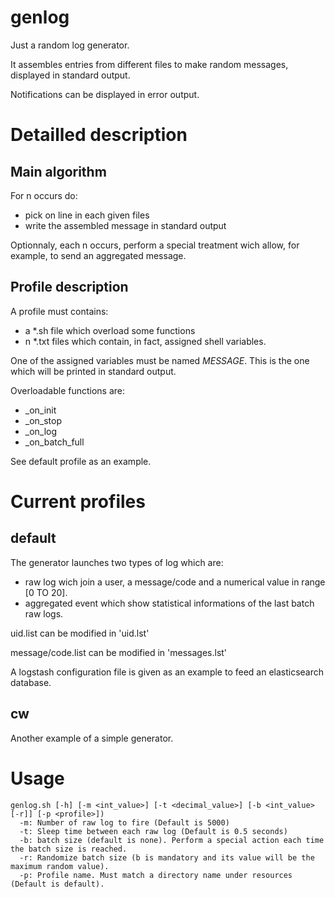 genlog
=========

Just a random log generator.

It assembles entries from different files to make random messages, displayed in standard output.

Notifications can be displayed in error output.

# Detailled description
## Main algorithm
For n occurs do:

 - pick on line in each given files
 - write the assembled message in standard output

Optionnaly, each n occurs, perform a special treatment wich allow, for example, to send an aggregated message.

## Profile description
A profile must contains:

 - a *.sh file which overload some functions
 - n *.txt files which contain, in fact, assigned shell variables.

One of the assigned variables must be named _MESSAGE_. This is the one which will be printed in standard output.

Overloadable functions are:

 - \_on\_init
 - \_on\_stop
 - \_on\_log
 - \_on\_batch_full

See default profile as an example.

# Current profiles
## default

The generator launches two types of log which are:

 - raw log wich join a user, a message/code and a numerical value in range [0 TO 20].
 - aggregated event which show statistical informations of the last batch raw logs.

uid.list can be modified in 'uid.lst'

message/code.list can be modified in 'messages.lst'

A logstash configuration file is given as an example to feed an elasticsearch database.

## cw
Another example of a simple generator.

# Usage
    genlog.sh [-h] [-m <int_value>] [-t <decimal_value>] [-b <int_value> [-r]] [-p <profile>])
      -m: Number of raw log to fire (Default is 5000)
      -t: Sleep time between each raw log (Default is 0.5 seconds)
      -b: batch size (default is none). Perform a special action each time the batch size is reached.
      -r: Randomize batch size (b is mandatory and its value will be the maximum random value).
      -p: Profile name. Must match a directory name under resources (Default is default).

